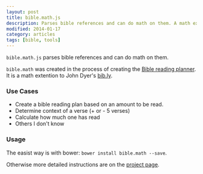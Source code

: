 ```yaml
---
layout: post
title: bible.math.js
description: Parses bible references and can do math on them. A math extention to John Dyer's bib.ly.
modified: 2014-01-17
category: articles
tags: [bible, tools]
---
```


`bible.math.js` parses bible references and can do math on them. 

`bible.math` was created in the process of creating the [Bible reading planner](http://khornberg.github.io/bible-reading-planner). It is a math extention to John Dyer's [bib.ly](http://bib.ly).

### Use Cases

* Create a bible reading plan based on an amount to be read.
* Determine context of a verse (+ or - 5 verses)
* Calculate how much one has read
* Others I don't know

### Usage

The easist way is with bower: `bower install bible.math --save`.

Otherwise more detailed instructions are on the [project page](https://github.com/khornberg/bible.math.js).